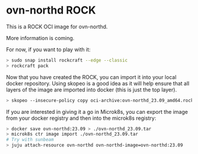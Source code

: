 # ovn-northd ROCK

This is a ROCK OCI image for ovn-northd.

More information is coming.

For now, if you want to play with it:

```bash
> sudo snap install rockcraft --edge --classic
> rockcraft pack
```

Now that you have created the ROCK, you can import it into
your local docker repository. Using skopeo is a good idea as
it will help ensure that all layers of the image are imported
into docker (this is just the top layer).

```bash
> skopeo --insecure-policy copy oci-archive:ovn-northd_23.09_amd64.rock docker-daemon:ovn-northd:23.09
```

If you are interested in giving it a go in Microk8s, you can
export the image from your docker registry and then into the
microk8s registry:

```bash
> docker save ovn-northd:23.09 > ./ovn-northd_23.09.tar
> microk8s ctr image import ./ovn-northd_23.09.tar
# Try with sunbeam
> juju attach-resource ovn-northd ovn-northd-image=ovn-northd:23.09
```
